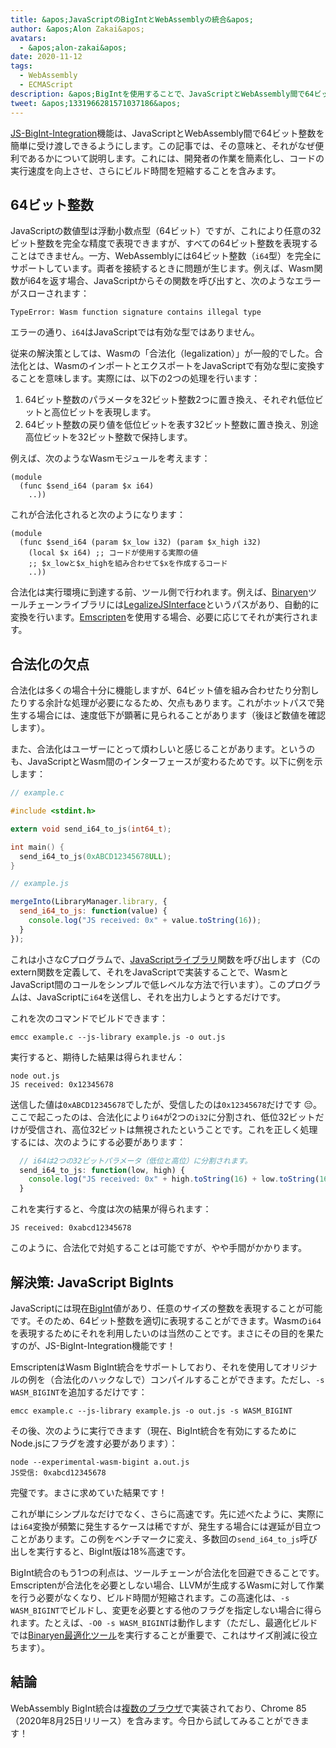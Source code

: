 ```yaml
---
title: &apos;JavaScriptのBigIntとWebAssemblyの統合&apos;
author: &apos;Alon Zakai&apos;
avatars:
  - &apos;alon-zakai&apos;
date: 2020-11-12
tags:
  - WebAssembly
  - ECMAScript
description: &apos;BigIntを使用することで、JavaScriptとWebAssembly間で64ビット整数を簡単に受け渡しできるようになります。この記事では、その意味と、それがなぜ便利であるかについて説明します。これは、開発者の作業を簡素化し、コードの実行速度を向上させ、さらにビルド時間を短縮することを含みます。&apos;
tweet: &apos;1331966281571037186&apos;
---
```

[JS-BigInt-Integration](https://github.com/WebAssembly/JS-BigInt-integration)機能は、JavaScriptとWebAssembly間で64ビット整数を簡単に受け渡しできるようにします。この記事では、その意味と、それがなぜ便利であるかについて説明します。これには、開発者の作業を簡素化し、コードの実行速度を向上させ、さらにビルド時間を短縮することを含みます。

<!--truncate-->
## 64ビット整数

JavaScriptの数値型は浮動小数点型（64ビット）ですが、これにより任意の32ビット整数を完全な精度で表現できますが、すべての64ビット整数を表現することはできません。一方、WebAssemblyには64ビット整数（`i64`型）を完全にサポートしています。両者を接続するときに問題が生じます。例えば、Wasm関数がi64を返す場合、JavaScriptからその関数を呼び出すと、次のようなエラーがスローされます：

```
TypeError: Wasm function signature contains illegal type
```

エラーの通り、`i64`はJavaScriptでは有効な型ではありません。

従来の解決策としては、Wasmの「合法化（legalization）」が一般的でした。合法化とは、WasmのインポートとエクスポートをJavaScriptで有効な型に変換することを意味します。実際には、以下の2つの処理を行います：

1. 64ビット整数のパラメータを32ビット整数2つに置き換え、それぞれ低位ビットと高位ビットを表現します。
2. 64ビット整数の戻り値を低位ビットを表す32ビット整数に置き換え、別途高位ビットを32ビット整数で保持します。

例えば、次のようなWasmモジュールを考えます：

```wasm
(module
  (func $send_i64 (param $x i64)
    ..))
```

これが合法化されると次のようになります：

```wasm
(module
  (func $send_i64 (param $x_low i32) (param $x_high i32)
    (local $x i64) ;; コードが使用する実際の値
    ;; $x_lowと$x_highを組み合わせて$xを作成するコード
    ..))
```

合法化は実行環境に到達する前、ツール側で行われます。例えば、[Binaryen](https://github.com/WebAssembly/binaryen)ツールチェーンライブラリには[LegalizeJSInterface](https://github.com/WebAssembly/binaryen/blob/fd7e53fe0ae99bd27179cb35d537e4ce5ec1fe11/src/passes/LegalizeJSInterface.cpp)というパスがあり、自動的に変換を行います。[Emscripten](https://emscripten.org/)を使用する場合、必要に応じてそれが実行されます。

## 合法化の欠点

合法化は多くの場合十分に機能しますが、64ビット値を組み合わせたり分割したりする余計な処理が必要になるため、欠点もあります。これがホットパスで発生する場合には、速度低下が顕著に見られることがあります（後ほど数値を確認します）。

また、合法化はユーザーにとって煩わしいと感じることがあります。というのも、JavaScriptとWasm間のインターフェースが変わるためです。以下に例を示します：

```c
// example.c

#include <stdint.h>

extern void send_i64_to_js(int64_t);

int main() {
  send_i64_to_js(0xABCD12345678ULL);
}
```

```javascript
// example.js

mergeInto(LibraryManager.library, {
  send_i64_to_js: function(value) {
    console.log("JS received: 0x" + value.toString(16));
  }
});
```

これは小さなCプログラムで、[JavaScriptライブラリ](https://emscripten.org/docs/porting/connecting_cpp_and_javascript/Interacting-with-code.html#implement-c-in-javascript)関数を呼び出します（Cのextern関数を定義して、それをJavaScriptで実装することで、WasmとJavaScript間のコールをシンプルで低レベルな方法で行います）。このプログラムは、JavaScriptに`i64`を送信し、それを出力しようとするだけです。

これを次のコマンドでビルドできます：

```
emcc example.c --js-library example.js -o out.js
```

実行すると、期待した結果は得られません：

```
node out.js
JS received: 0x12345678
```

送信した値は`0xABCD12345678`でしたが、受信したのは`0x12345678`だけです 😔。ここで起こったのは、合法化により`i64`が2つの`i32`に分割され、低位32ビットだけが受信され、高位32ビットは無視されたということです。これを正しく処理するには、次のようにする必要があります：

```javascript
  // i64は2つの32ビットパラメータ（低位と高位）に分割されます。
  send_i64_to_js: function(low, high) {
    console.log("JS received: 0x" + high.toString(16) + low.toString(16));
  }
```

これを実行すると、今度は次の結果が得られます：

```
JS received: 0xabcd12345678
```

このように、合法化で対処することは可能ですが、やや手間がかかります。

## 解決策: JavaScript BigInts

JavaScriptには現在[BigInt](/features/bigint)値があり、任意のサイズの整数を表現することが可能です。そのため、64ビット整数を適切に表現することができます。Wasmの`i64`を表現するためにそれを利用したいのは当然のことです。まさにその目的を果たすのが、JS-BigInt-Integration機能です！

EmscriptenはWasm BigInt統合をサポートしており、それを使用してオリジナルの例を（合法化のハックなしで）コンパイルすることができます。ただし、`-s WASM_BIGINT`を追加するだけです：

```
emcc example.c --js-library example.js -o out.js -s WASM_BIGINT
```

その後、次のように実行できます（現在、BigInt統合を有効にするためにNode.jsにフラグを渡す必要があります）：

```
node --experimental-wasm-bigint a.out.js
JS受信: 0xabcd12345678
```

完璧です。まさに求めていた結果です！

これが単にシンプルなだけでなく、さらに高速です。先に述べたように、実際には`i64`変換が頻繁に発生するケースは稀ですが、発生する場合には遅延が目立つことがあります。この例をベンチマークに変え、多数回の`send_i64_to_js`呼び出しを実行すると、BigInt版は18%高速です。

BigInt統合のもう1つの利点は、ツールチェーンが合法化を回避できることです。Emscriptenが合法化を必要としない場合、LLVMが生成するWasmに対して作業を行う必要がなくなり、ビルド時間が短縮されます。この高速化は、`-s WASM_BIGINT`でビルドし、変更を必要とする他のフラグを指定しない場合に得られます。たとえば、`-O0 -s WASM_BIGINT`は動作します（ただし、最適化ビルドでは[Binaryen最適化ツール](https://emscripten.org/docs/optimizing/Optimizing-Code.html#link-times)を実行することが重要で、これはサイズ削減に役立ちます）。

## 結論

WebAssembly BigInt統合は[複数のブラウザ](https://webassembly.org/roadmap/)で実装されており、Chrome 85（2020年8月25日リリース）を含みます。今日から試してみることができます！
